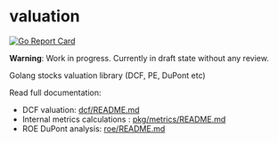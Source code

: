 # valuation

[![Go Report Card](https://goreportcard.com/badge/github.com/samgozman/valuation)](https://goreportcard.com/report/github.com/samgozman/valuation)

**Warning**: Work in progress. Currently in draft state without any review.

Golang stocks valuation library (DCF, PE, DuPont etc)

Read full documentation:

- DCF valuation: [dcf/README.md](dcf/README.md)
- Internal metrics calculations : [pkg/metrics/README.md](pkg/metrics/README.md)
- ROE DuPont analysis: [roe/README.md](roe/README.md)

